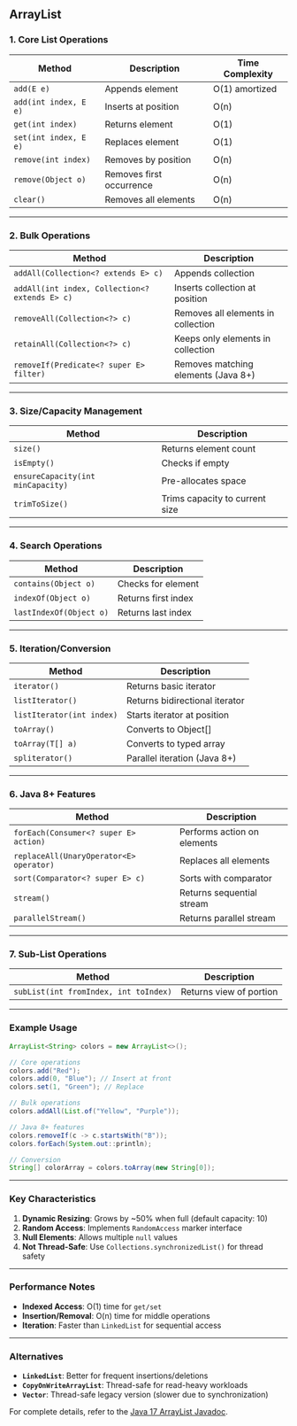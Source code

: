 ArrayList
---

### **1. Core List Operations**
| Method | Description | Time Complexity |
|--------|------------|-----------------|
| `add(E e)` | Appends element | O(1) amortized |
| `add(int index, E e)` | Inserts at position | O(n) |
| `get(int index)` | Returns element | O(1) |
| `set(int index, E e)` | Replaces element | O(1) |
| `remove(int index)` | Removes by position | O(n) |
| `remove(Object o)` | Removes first occurrence | O(n) |
| `clear()` | Removes all elements | O(n) |

---

### **2. Bulk Operations**
| Method | Description |
|--------|------------|
| `addAll(Collection<? extends E> c)` | Appends collection |
| `addAll(int index, Collection<? extends E> c)` | Inserts collection at position |
| `removeAll(Collection<?> c)` | Removes all elements in collection |
| `retainAll(Collection<?> c)` | Keeps only elements in collection |
| `removeIf(Predicate<? super E> filter)` | Removes matching elements (Java 8+) |

---

### **3. Size/Capacity Management**
| Method | Description |
|--------|------------|
| `size()` | Returns element count |
| `isEmpty()` | Checks if empty |
| `ensureCapacity(int minCapacity)` | Pre-allocates space |
| `trimToSize()` | Trims capacity to current size |

---

### **4. Search Operations**
| Method | Description |
|--------|------------|
| `contains(Object o)` | Checks for element |
| `indexOf(Object o)` | Returns first index |
| `lastIndexOf(Object o)` | Returns last index |

---

### **5. Iteration/Conversion**
| Method | Description |
|--------|------------|
| `iterator()` | Returns basic iterator |
| `listIterator()` | Returns bidirectional iterator |
| `listIterator(int index)` | Starts iterator at position |
| `toArray()` | Converts to Object[] |
| `toArray(T[] a)` | Converts to typed array |
| `spliterator()` | Parallel iteration (Java 8+) |

---

### **6. Java 8+ Features**
| Method | Description |
|--------|------------|
| `forEach(Consumer<? super E> action)` | Performs action on elements |
| `replaceAll(UnaryOperator<E> operator)` | Replaces all elements |
| `sort(Comparator<? super E> c)` | Sorts with comparator |
| `stream()` | Returns sequential stream |
| `parallelStream()` | Returns parallel stream |

---

### **7. Sub-List Operations**
| Method | Description |
|--------|------------|
| `subList(int fromIndex, int toIndex)` | Returns view of portion |

---

### **Example Usage**
```java
ArrayList<String> colors = new ArrayList<>();

// Core operations
colors.add("Red");
colors.add(0, "Blue"); // Insert at front
colors.set(1, "Green"); // Replace

// Bulk operations
colors.addAll(List.of("Yellow", "Purple"));

// Java 8+ features
colors.removeIf(c -> c.startsWith("B"));
colors.forEach(System.out::println);

// Conversion
String[] colorArray = colors.toArray(new String[0]);
```

---

### **Key Characteristics**
1. **Dynamic Resizing**: Grows by ~50% when full (default capacity: 10)
2. **Random Access**: Implements `RandomAccess` marker interface
3. **Null Elements**: Allows multiple `null` values
4. **Not Thread-Safe**: Use `Collections.synchronizedList()` for thread safety

---

### **Performance Notes**
- **Indexed Access**: O(1) time for `get/set`
- **Insertion/Removal**: O(n) time for middle operations
- **Iteration**: Faster than `LinkedList` for sequential access

---

### **Alternatives**
- **`LinkedList`**: Better for frequent insertions/deletions
- **`CopyOnWriteArrayList`**: Thread-safe for read-heavy workloads
- **`Vector`**: Thread-safe legacy version (slower due to synchronization)

For complete details, refer to the [Java 17 ArrayList Javadoc](https://docs.oracle.com/en/java/javase/17/docs/api/java.base/java/util/ArrayList.html).
